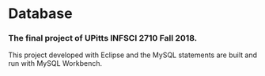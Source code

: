 # Database
### The final project of UPitts INFSCI 2710 Fall 2018.
This project developed with Eclipse and the MySQL statements are built and run with MySQL Workbench.
